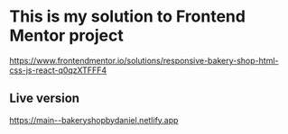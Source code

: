 # This is my solution to Frontend Mentor project 
https://www.frontendmentor.io/solutions/responsive-bakery-shop-html-css-js-react-q0qzXTFFF4

## Live version

https://main--bakeryshopbydaniel.netlify.app


